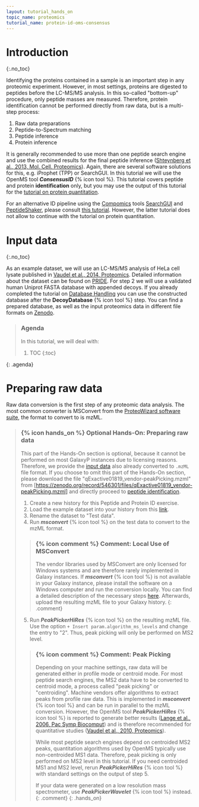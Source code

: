 ```yaml
---
layout: tutorial_hands_on
topic_name: proteomics
tutorial_name: protein-id-oms-consensus
---
```


# Introduction
{:.no_toc}

Identifying the proteins contained in a sample is an important step in any proteomic experiment. However, in most settings, proteins are digested to peptides before the LC-MS/MS analysis. In this so-called "bottom-up" procedure, only peptide masses are measured. Therefore, protein identification cannot be performed directly from raw data, but is a multi-step process:

1. Raw data preparations
2. Peptide-to-Spectrum matching
3. Peptide inference
4. Protein inference

It is generally recommended to use more than one peptide search engine and use the combined results for the final peptide inference ([Shteynberg et al., 2013, Mol. Cell. Proteomics](https://www.ncbi.nlm.nih.gov/pubmed/23720762)). Again, there are several software solutions for this, e.g. iProphet (TPP) or SearchGUI. In this tutorial we will use the OpenMS tool ***ConsensusID*** {% icon tool %}.
This tutorial covers peptide and protein **identification** only, but you may use the output of this tutorial for the [tutorial on protein quantitation]({{site.url}}/topics/proteomics/tutorials/protein-quant-sil/tutorial.html).

For an alternative ID pipeline using the [Compomics](https://compomics.com/) tools [SearchGUI](https://compomics.github.io/projects/searchgui.html) and [PeptideShaker](https://compomics.github.io/projects/peptide-shaker.html), please consult [this tutorial]({{site.url}}/topics/proteomics/tutorials/protein-id-sg-ps/tutorial.html). However, the latter tutorial does not allow to continue with the tutorial on protein quantitation.

# Input data
{:.no_toc}

As an example dataset, we will use an LC-MS/MS analysis of HeLa cell lysate published
in [Vaudel et al., 2014, Proteomics](https://www.ncbi.nlm.nih.gov/pubmed/24678044). Detailed information
about the dataset can be found on [PRIDE](https://www.ebi.ac.uk/pride/archive/projects/PXD000674).
For step 2 we will use a validated human Uniprot FASTA database with appended decoys.
If you already completed the tutorial on [Database Handling]({{site.url}}/topics/proteomics/tutorials/database-handling/tutorial.html)
you can use the constructed database after the **DecoyDatabase** {% icon tool %} step. You can find a prepared database, as well as the input proteomics data in different file formats on [Zenodo](https://zenodo.org/record/796184).

> ### Agenda
>
> In this tutorial, we will deal with:
>
> 1. TOC
> {:toc}
>
{: .agenda}

# Preparing raw data

Raw data conversion is the first step of any proteomic data analysis. The most common converter is MSConvert from the [ProteoWizard software suite](http://proteowizard.sourceforge.net/), the format to convert to is mzML.

> ### {% icon hands_on %} Optional Hands-On: Preparing raw data
>
> This part of the Hands-On section is optional, because it cannot be performed on most GalaxyP instances due to licensing reasons. Therefore, we provide the [input data](https://zenodo.org/record/796184) also already converted to `.mzML` file format. If you choose to omit this part of the Hands-On section, please download the file "qExactive01819_vendor-peakPicking.mzml" from [https://zenodo.org/record/546301/files/qExactive01819_vendor-peakPicking.mzml] and directly proceed to [peptide identification](peptide-identification).
>
> 1. Create a new history for this Peptide and Protein ID exercise.
> 2. Load the example dataset into your history from this [link](ftp://ftp.pride.ebi.ac.uk/pride/data/archive/2014/01/PXD000674/qExactive01819.raw).
> 3. Rename the dataset to "Test data".
> 4. Run ***msconvert*** {% icon tool %} on the test data to convert to the mzML format.
>
>   > ### {% icon comment %} Comment: Local Use of MSConvert
>   > The vendor libraries used by MSConvert are only licensed for Windows systems and are therefore rarely implemented in Galaxy instances. If ***msconvert*** {% icon tool %} is not available in your Galaxy instance, please install the software on a Windows computer and run the conversion locally. You can find a detailed description of the necessary steps [here](http://genesis.ugent.be/files/costore/practicals/bioinformatics-for-proteomics/1-Peptide-and-Protein-Identification/1.2-Peak-List-Generation/1.2-Peak-List-Generation.pdf). Afterwards, upload the resulting mzML file to your Galaxy history.
>  {: .comment}
>
> 5. Run ***PeakPickerHiRes*** {% icon tool %} on the resulting mzML file. Use the option `+ Insert param.algorithm_ms_levels` and change the entry to "2". Thus, peak picking will only be performed on MS2 level.
>
>   > ### {% icon comment %} Comment: Peak Picking
>   > Depending on your machine settings, raw data will be generated either in profile mode or centroid mode. For most peptide search engines, the MS2 data have to be converted to centroid mode, a process called "peak picking" or "centroiding". 
>   > Machine vendors offer algorithms to extract peaks from profile raw data. This is implemented in ***msconvert*** {% icon tool %} and can be run in parallel to the mzML conversion. However, the OpenMS tool ***PeakPickerHiRes*** {% icon tool %} is reported to generate better results ([Lange et al., 2006, Pac Symp Biocomput](https://www.ncbi.nlm.nih.gov/pubmed/17094243)) and is therefore recommended for quantitative studies ([Vaudel et al., 2010, Proteomics](https://www.ncbi.nlm.nih.gov/pubmed/19953549)).
>   >
>   > While most peptide search engines depend on centroided MS2 peaks, quantitation algorithms used by OpenMS typically use non-centroided MS1 data. Therefore, peak picking is only performed on MS2 level in this tutorial. If you need centroided MS1 and MS2 level, rerun ***PeakPickerHiRes*** {% icon tool %} with standard settings on the output of step 5.
>   >
>   > If your data were generated on a low resolution mass spectrometer, use ***PeakPickerWavelet*** {% icon tool %} instead.
>   {: .comment}
{: .hands_on}

